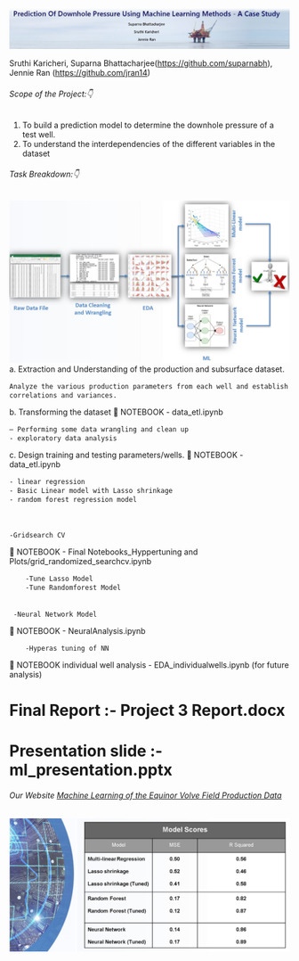 ![](Plots/dash.jpg)

Sruthi Karicheri, Suparna Bhattacharjee(https://github.com/suparnabh), Jennie Ran (https://github.com/jran14)

###### Scope of the Project::point_down:

1.	To build a prediction model to determine the downhole pressure of a test well.
2.	To understand the interdependencies of the different variables in the dataset 

###### Task Breakdown::point_down:

![](Plots/workflow.JPG)
a.	Extraction and Understanding of the production and subsurface dataset. 
    
    Analyze the various production parameters from each well and establish correlations and variances.

b.	Transforming the dataset
:notebook_with_decorative_cover: NOTEBOOK - data_etl.ipynb

    – Performing some data wrangling and clean up
    - exploratory data analysis
    
    
    
c.	Design training and testing parameters/wells.
 :notebook_with_decorative_cover: NOTEBOOK - data_etl.ipynb

    - linear regression 
    - Basic Linear model with Lasso shrinkage
    - random forest regression model 
    
   
    
    -Gridsearch CV
 :notebook_with_decorative_cover: NOTEBOOK - Final Notebooks_Hyppertuning and Plots/grid_randomized_searchcv.ipynb
 
        -Tune Lasso Model
        -Tune Randomforest Model 
    
     
     -Neural Network Model
  :notebook_with_decorative_cover: NOTEBOOK - NeuralAnalysis.ipynb
  
        -Hyperas tuning of NN
        
  :notebook_with_decorative_cover: NOTEBOOK individual well analysis - EDA_individualwells.ipynb (for future analysis)
        
   # Final Report :- Project 3 Report.docx
   # Presentation slide :- ml_presentation.pptx
   
   
     
     


###### Our Website [Machine Learning of the Equinor Volve Field Production Data](https://sgk2004.github.io/Volve-Dataset/)

![](Plots/results.JPG)

